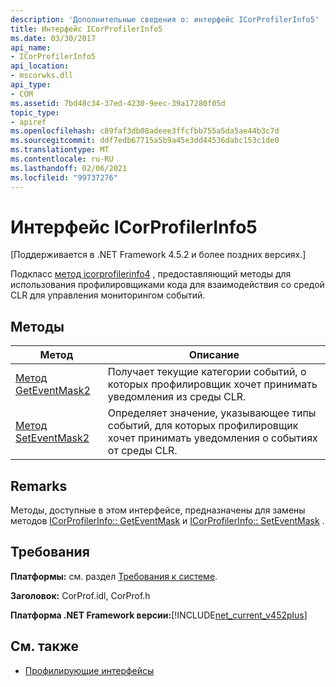 ```yaml
---
description: 'Дополнительные сведения о: интерфейс ICorProfilerInfo5'
title: Интерфейс ICorProfilerInfo5
ms.date: 03/30/2017
api_name:
- ICorProfilerInfo5
api_location:
- mscorwks.dll
api_type:
- COM
ms.assetid: 7bd48c34-37ed-4230-9eec-39a17280f05d
topic_type:
- apiref
ms.openlocfilehash: c89faf3db08adeee3ffcfbb755a5da5ae44b3c7d
ms.sourcegitcommit: ddf7edb67715a5b9a45e3dd44536dabc153c1de0
ms.translationtype: MT
ms.contentlocale: ru-RU
ms.lasthandoff: 02/06/2021
ms.locfileid: "99737276"
---
```

# <a name="icorprofilerinfo5-interface"></a>Интерфейс ICorProfilerInfo5

[Поддерживается в .NET Framework 4.5.2 и более поздних версиях.]  
  
 Подкласс [метод icorprofilerinfo4](icorprofilerinfo4-interface.md) , предоставляющий методы для использования профилировщиками кода для взаимодействия со средой CLR для управления мониторингом событий.  
  
## <a name="methods"></a>Методы  
  
|Метод|Описание|  
|------------|-----------------|  
|[Метод GetEventMask2](icorprofilerinfo5-geteventmask2-method.md)|Получает текущие категории событий, о которых профилировщик хочет принимать уведомления из среды CLR.|  
|[Метод SetEventMask2](icorprofilerinfo5-seteventmask2-method.md)|Определяет значение, указывающее типы событий, для которых профилировщик хочет принимать уведомления о событиях от среды CLR.|  
  
## <a name="remarks"></a>Remarks  

 Методы, доступные в этом интерфейсе, предназначены для замены методов [ICorProfilerInfo:: GetEventMask](icorprofilerinfo-geteventmask-method.md) и [ICorProfilerInfo:: SetEventMask](icorprofilerinfo-seteventmask-method.md) .  
  
## <a name="requirements"></a>Требования  

 **Платформы:** см. раздел [Требования к системе](../../get-started/system-requirements.md).  
  
 **Заголовок:** CorProf.idl, CorProf.h  
  
 **Платформа .NET Framework версии:**[!INCLUDE[net_current_v452plus](../../../../includes/net-current-v452plus-md.md)]  
  
## <a name="see-also"></a>См. также

- [Профилирующие интерфейсы](profiling-interfaces.md)
